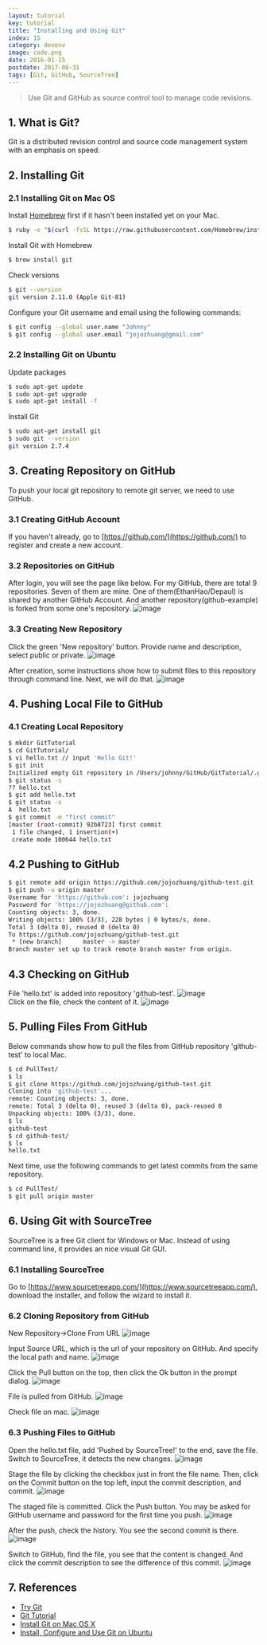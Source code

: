```yaml
---
layout: tutorial
key: tutorial
title: "Installing and Using Git"
index: 15
category: devenv
image: code.png
date: 2016-01-15
postdate: 2017-08-31
tags: [Git, GitHub, SourceTree]
---
```


> Use Git and GitHub as source control tool to manage code revisions.

## 1. What is Git?
Git is a distributed revision control and source code management system with an emphasis on speed.

## 2. Installing Git
### 2.1 Installing Git on Mac OS
Install [Homebrew](https://brew.sh/) first if it hasn't been installed yet on your Mac.
```sh
$ ruby -e "$(curl -fsSL https://raw.githubusercontent.com/Homebrew/install/master/install)"
```
Install Git with Homebrew
```sh
$ brew install git
```

Check versions
```sh
$ git --version
git version 2.11.0 (Apple Git-81)
```
Configure your Git username and email using the following commands:
```sh
$ git config --global user.name "Johnny"
$ git config --global user.email "jojozhuang@gmail.com"
```

### 2.2 Installing Git on Ubuntu
Update packages
```sh
$ sudo apt-get update
$ sudo apt-get upgrade
$ sudo apt-get install -f
```

Install Git
```sh
$ sudo apt-get install git
$ sudo git --version
git version 2.7.4
```

## 3. Creating Repository on GitHub
To push your local git repository to remote git server, we need to use GitHub.
### 3.1 Creating GitHub Account
If you haven't already, go to [https://github.com/](https://github.com/) to register and create a new account.

### 3.2 Repositories on GitHub
After login, you will see the page like below. For my GitHub, there are total 9 repositories. Seven of them are mine. One of them(EthanHao/Depaul) is shared by another GitHub Account. And another repository(github-example) is forked from some one's repository.
![image](/public/images/devops/15/github.png)  

### 3.3 Creating New Repository
Click the green 'New repository' button. Provide name and description, select public or private.
![image](/public/images/devops/15/createrepo.png)  

After creation, some instructions show how to submit files to this repository through command line. Next, we will do that.
![image](/public/images/devops/15/repocreated.png)  

## 4. Pushing Local File to GitHub
### 4.1 Creating Local Repository
```sh
$ mkdir GitTutorial
$ cd GitTutorial/
$ vi hello.txt // input 'Hello Git!'
$ git init
Initialized empty Git repository in /Users/johnny/GitHub/GitTutorial/.git/
$ git status -s
?? hello.txt
$ git add hello.txt
$ git status -s
A  hello.txt
$ git commit -m "first commit"
[master (root-commit) 92b8723] first commit
 1 file changed, 1 insertion(+)
 create mode 100644 hello.txt
```
## 4.2 Pushing to GitHub
```sh
$ git remote add origin https://github.com/jojozhuang/github-test.git
$ git push -u origin master
Username for 'https://github.com': jojozhuang
Password for 'https://jojozhuang@github.com':
Counting objects: 3, done.
Writing objects: 100% (3/3), 228 bytes | 0 bytes/s, done.
Total 3 (delta 0), reused 0 (delta 0)
To https://github.com/jojozhuang/github-test.git
 * [new branch]      master -> master
Branch master set up to track remote branch master from origin.
```

## 4.3 Checking on GitHub
File 'hello.txt' is added into repository 'github-test'.
![image](/public/images/devops/15/pushed.png)  
Click on the file, check the content of it.
![image](/public/images/devops/15/content.png)  

## 5. Pulling Files From GitHub
Below commands show how to pull the files from GitHub repository 'github-test' to local Mac.
```sh
$ cd PullTest/
$ ls
$ git clone https://github.com/jojozhuang/github-test.git
Cloning into 'github-test'...
remote: Counting objects: 3, done.
remote: Total 3 (delta 0), reused 3 (delta 0), pack-reused 0
Unpacking objects: 100% (3/3), done.
$ ls
github-test
$ cd github-test/
$ ls
hello.txt
```

Next time, use the following commands to get latest commits from the same repository.
```sh
$ cd PullTest/
$ git pull origin master
```

## 6. Using Git with SourceTree
SourceTree is a free Git client for Windows or Mac. Instead of using command line, it provides an nice visual Git GUI.
### 6.1 Installing SourceTree
Go to [https://www.sourcetreeapp.com/](https://www.sourcetreeapp.com/), download the installer, and follow the wizard to install it.

### 6.2 Cloning Repository from GitHub
New Repository->Clone From URL
![image](/public/images/devops/15/sourcetree-repo.png)  

Input Source URL, which is the url of your repository on GitHub. And specify the local path and name.
![image](/public/images/devops/15/sourcetree-clone.png)  

Click the Pull button on the top, then click the Ok button in the prompt dialog.
![image](/public/images/devops/15/sourcetree-pull.png)  

File is pulled from GitHub.
![image](/public/images/devops/15/sourcetree-pulled.png)  

Check file on mac.
![image](/public/images/devops/15/sourcetree-fileonmac.png)  

### 6.3 Pushing Files to GitHub
Open the hello.txt file, add 'Pushed by SourceTree!' to the end, save the file.
Switch to SourceTree, it detects the new changes.
![image](/public/images/devops/15/sourcetree-filechanged.png)  

Stage the file by clicking the checkbox just in front the file name. Then, click on the Commit button on the top left, input the commit description, and commit.
![image](/public/images/devops/15/sourcetree-stagecommit.png)  

The staged file is committed. Click the Push button. You may be asked for GitHub username and password for the first time you push.
![image](/public/images/devops/15/sourcetree-push.png)  

After the push, check the history. You see the second commit is there.
![image](/public/images/devops/15/sourcetree-history.png)  

Switch to GitHub, find the file, you see that the content is changed. And click the commit description to see the difference of this commit.
![image](/public/images/devops/15/sourcetree-githubfile.png)  

## 7. References
* [Try Git](https://try.github.io/)
* [Git Tutorial](https://www.tutorialspoint.com/git/index.htm)
* [Install Git on Mac OS X](https://www.atlassian.com/git/tutorials/install-git)
* [Install, Configure and Use Git on Ubuntu](http://www.geeksforgeeks.org/how-to-install-configure-and-use-git-on-ubuntu/)
